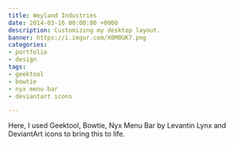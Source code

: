 ```yaml
---
title: Weyland Industries
date: 2014-03-16 00:00:00 +0000
description: Customizing my desktop layout.
banner: https://i.imgur.com/X0M0UK7.png
categories:
- portfolio
- design
tags:
- geektool
- bowtie
- nyx menu bar
- deviantart icons

---
```

Here, I used Geektool, Bowtie, Nyx Menu Bar by Levantin Lynx and DeviantArt icons to bring this to life.
